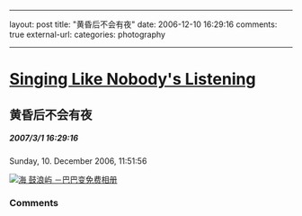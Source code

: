 
---
layout: post
title: "&#40644;&#26127;&#21518;&#19981;&#20250;&#26377;&#22812;"
date: 2006-12-10 16:29:16
comments: true
external-url: 
categories: photography

---

				
# [Singing Like Nobody's Listening][1]

   [1]: index.html

## 黄昏后不会有夜

##### 2007/3/1 16:29:16

Sunday, 10. December 2006, 11:51:56

  


  


[![海 鼓浪屿 －巴巴变免费相册][2]][3]

   [2]: http://photo.bababian.com/20061210/E0A259AB4D2674B04A27928D87BFA18F_800.jpg (黄昏后不会有夜)
   [3]: http://www.bababian.com/phoinfo/E0A259AB4D2674B04A27928D87BFA18FDT (点击查看照片的详细信息)

### Comments